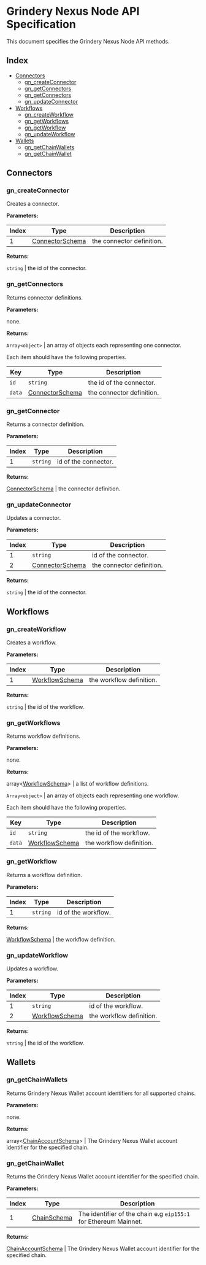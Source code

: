 # Grindery Nexus Node API Specification

This document specifies the Grindery Nexus Node API methods.


## Index

- [Connectors](#connectors)
  - [gn_createConnector](#gn_createConnector)
  - [gn_getConnectors](#gn_getConnectors)
  - [gn_getConnectors](#gn_getConnectors)
  - [gn_updateConnector](#gn_updateConnector)
- [Workflows](#workflows)
  - [gn_createWorkflow](#gn_createWorkflow)
  - [gn_getWorkflows](#gn_getWorkflows)
  - [gn_getWorkflow](#gn_getWorkflow)
  - [gn_updateWorkflow](#gn_updateWorkflow)
- [Wallets](#wallets)
  - [gn_getChainWallets](#gn_getChainWallets)
  - [gn_getChainWallet](#gn_getChainWallet)


## Connectors

### gn_createConnector

Creates a connector.

**Parameters:**

Index | Type | Description
------|------|------------
1 | [ConnectorSchema](https://github.com/grindery-io/grindery-nexus-schema/tree/master/connectors#connectorschema) | the connector definition.

**Returns:**

`string` | the id of the connector.


### gn_getConnectors

Returns connector definitions.

**Parameters:**

none.

**Returns:**

`Array<object>` | an array of objects each representing one connector.

Each item should have the following properties.

Key | Type | Description
----|------|------------
`id` | `string` | the id of the connector.
`data` | [ConnectorSchema](https://github.com/grindery-io/grindery-nexus-schema/tree/master/connectors#connectorschema) | the connector definition.


### gn_getConnector

Returns a connector definition.

**Parameters:**

Index | Type | Description
------|------|------------
1 | `string` | id of the connector.

**Returns:**

[ConnectorSchema](https://github.com/grindery-io/grindery-nexus-schema/tree/master/connectors#connectorschema) | the connector definition.


### gn_updateConnector

Updates a connector.

**Parameters:**

Index | Type | Description
------|------|------------
1 | `string` | id of the connector.
2 | [ConnectorSchema](https://github.com/grindery-io/grindery-nexus-schema/tree/master/connectors#connectorschema) | the connector definition.

**Returns:**

`string` | the id of the connector.


## Workflows

### gn_createWorkflow

Creates a workflow.

**Parameters:**

Index | Type | Description
------|------|------------
1 | [WorkflowSchema](https://github.com/grindery-io/grindery-nexus-schema/tree/master/workflows#workflowschema) | the workflow definition.

**Returns:**

`string` | the id of the workflow.


### gn_getWorkflows

Returns workflow definitions.

**Parameters:**

none.

**Returns:**

array<[WorkflowSchema](https://github.com/grindery-io/grindery-nexus-schema/tree/master/workflows#workflowschema)> | a list of workflow definitions.

`Array<object>` | an array of objects each representing one workflow.

Each item should have the following properties.

Key | Type | Description
----|------|------------
`id` | `string` | the id of the workflow.
`data` | [WorkflowSchema](https://github.com/grindery-io/grindery-nexus-schema/tree/master/workflows#workflowschema) | the workflow definition.


### gn_getWorkflow

Returns a workflow definition.

**Parameters:**

Index | Type | Description
------|------|------------
1 | `string` | id of the workflow.

**Returns:**

[WorkflowSchema](https://github.com/grindery-io/grindery-nexus-schema/tree/master/workflows#workflowschema) | the workflow definition.


### gn_updateWorkflow

Updates a workflow.

**Parameters:**

Index | Type | Description
------|------|------------
1 | `string` | id of the workflow.
2 | [WorkflowSchema](https://github.com/grindery-io/grindery-nexus-schema/tree/master/workflows#workflowschema) | the workflow definition.

**Returns:**

`string` | the id of the workflow.


## Wallets

### gn_getChainWallets

Returns Grindery Nexus Wallet account identifiers for all supported chains.

**Parameters:**

none.

**Returns:**

array<[ChainAccountSchema](https://github.com/grindery-io/grindery-nexus-schema/blob/master/connectors/README.md#chainaccountschema)> | The Grindery Nexus Wallet account identifier for the specified chain.


### gn_getChainWallet

Returns the Grindery Nexus Wallet account identifier for the specified chain.

**Parameters:**

Index | Type | Description
------|------|------------
1 | [ChainSchema](https://github.com/grindery-io/grindery-nexus-schema/blob/master/connectors/README.md#chainschema) | The identifier of the chain e.g `eip155:1` for Ethereum Mainnet.

**Returns:**

[ChainAccountSchema](https://github.com/grindery-io/grindery-nexus-schema/blob/master/connectors/README.md#chainaccountschema) | The Grindery Nexus Wallet account identifier for the specified chain.
 
